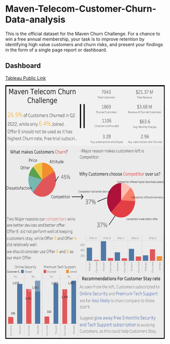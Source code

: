 # Maven-Telecom-Customer-Churn-Data-analysis
 This is the official dataset for the Maven Churn Challenge.  For a chance to win a free annual membership, your task is to improve retention by identifying high value customers and churn risks, and present your findings in the form of a single page report or dashboard.

## Dashboard
[Tableau Public Link](https://public.tableau.com/views/MavenTelecomChurnChallenge_16583945314820/ChurnReport2?:language=en-GB&:display_count=n&:origin=viz_share_link)

[<img src='./Churn Report (2).png' alt='Dashboard' height='800'>](https://github.com/andy3278/MAVEN-TELECOM-Customer-Churn-Data-analysis)
